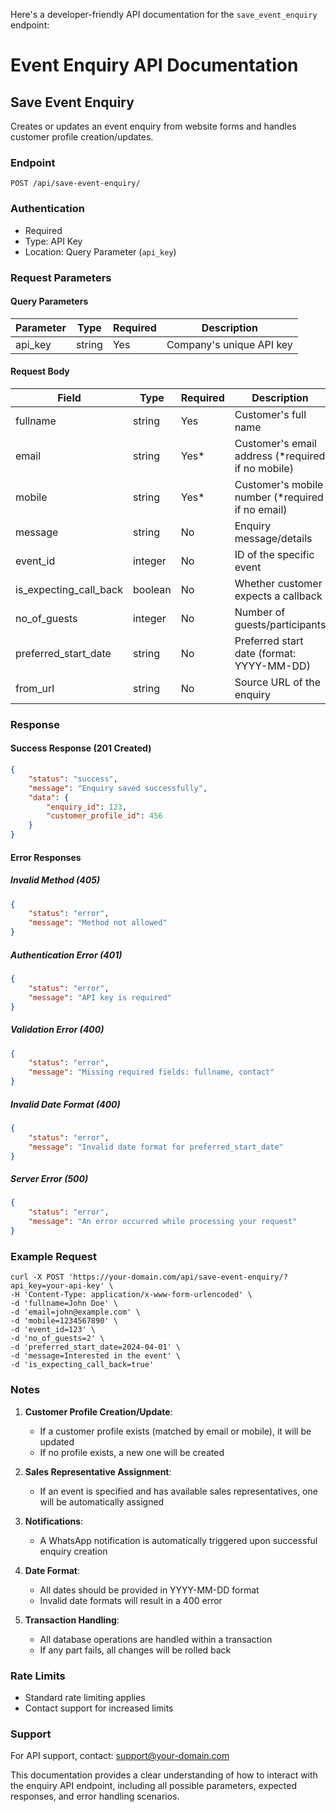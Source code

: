 Here's a developer-friendly API documentation for the `save_event_enquiry` endpoint:

# Event Enquiry API Documentation

## Save Event Enquiry
Creates or updates an event enquiry from website forms and handles customer profile creation/updates.

### Endpoint
```
POST /api/save-event-enquiry/
```

### Authentication
- Required
- Type: API Key
- Location: Query Parameter (`api_key`)

### Request Parameters

#### Query Parameters
| Parameter | Type   | Required | Description           |
|-----------|--------|----------|-----------------------|
| api_key   | string | Yes      | Company's unique API key |

#### Request Body
| Field                 | Type    | Required | Description                                      |
|----------------------|---------|----------|--------------------------------------------------|
| fullname             | string  | Yes      | Customer's full name                             |
| email                | string  | Yes*     | Customer's email address (*required if no mobile) |
| mobile               | string  | Yes*     | Customer's mobile number (*required if no email)  |
| message              | string  | No       | Enquiry message/details                          |
| event_id             | integer | No       | ID of the specific event                         |
| is_expecting_call_back| boolean| No       | Whether customer expects a callback              |
| no_of_guests         | integer | No       | Number of guests/participants                    |
| preferred_start_date | string  | No       | Preferred start date (format: YYYY-MM-DD)        |
| from_url             | string  | No       | Source URL of the enquiry                        |

### Response

#### Success Response (201 Created)
```json
{
    "status": "success",
    "message": "Enquiry saved successfully",
    "data": {
        "enquiry_id": 123,
        "customer_profile_id": 456
    }
}
```

#### Error Responses

##### Invalid Method (405)
```json
{
    "status": "error",
    "message": "Method not allowed"
}
```

##### Authentication Error (401)
```json
{
    "status": "error",
    "message": "API key is required"
}
```

##### Validation Error (400)
```json
{
    "status": "error",
    "message": "Missing required fields: fullname, contact"
}
```

##### Invalid Date Format (400)
```json
{
    "status": "error",
    "message": "Invalid date format for preferred_start_date"
}
```

##### Server Error (500)
```json
{
    "status": "error",
    "message": "An error occurred while processing your request"
}
```

### Example Request

```curl
curl -X POST 'https://your-domain.com/api/save-event-enquiry/?api_key=your-api-key' \
-H 'Content-Type: application/x-www-form-urlencoded' \
-d 'fullname=John Doe' \
-d 'email=john@example.com' \
-d 'mobile=1234567890' \
-d 'event_id=123' \
-d 'no_of_guests=2' \
-d 'preferred_start_date=2024-04-01' \
-d 'message=Interested in the event' \
-d 'is_expecting_call_back=true'
```

### Notes

1. **Customer Profile Creation/Update**:
   - If a customer profile exists (matched by email or mobile), it will be updated
   - If no profile exists, a new one will be created

2. **Sales Representative Assignment**:
   - If an event is specified and has available sales representatives, one will be automatically assigned

3. **Notifications**:
   - A WhatsApp notification is automatically triggered upon successful enquiry creation

4. **Date Format**:
   - All dates should be provided in YYYY-MM-DD format
   - Invalid date formats will result in a 400 error

5. **Transaction Handling**:
   - All database operations are handled within a transaction
   - If any part fails, all changes will be rolled back

### Rate Limits
- Standard rate limiting applies
- Contact support for increased limits

### Support
For API support, contact: support@your-domain.com

This documentation provides a clear understanding of how to interact with the enquiry API endpoint, including all possible parameters, expected responses, and error handling scenarios.
